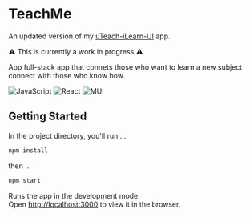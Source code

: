 # TeachMe 
An updated version of my [uTeach-iLearn-UI](https://github.com/calebwagner/uTeach-iLearn-UI) app.

⚠️ This is currently a work in progress ⚠️

App full-stack app that connets those who want to learn a new subject connect with those who know how.

![JavaScript](https://img.shields.io/badge/javascript-%23323330.svg?style=for-the-badge&logo=javascript&logoColor=%23F7DF1E)
![React](https://img.shields.io/badge/react-%2320232a.svg?style=for-the-badge&logo=react&logoColor=%2361DAFB)
![MUI](https://img.shields.io/badge/MUI-%230081CB.svg?style=for-the-badge&logo=mui&logoColor=white)


## Getting Started

In the project directory, you'll run ...

  ```javascript 
  npm install
  ```
  then ...
  ```javascript 
  npm start
  ```

Runs the app in the development mode.\
Open [http://localhost:3000](http://localhost:3000) to view it in the browser.
